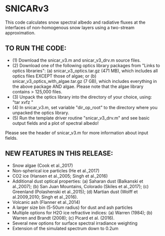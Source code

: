 # SNICARv3

This code calculates snow spectral albedo and radiative fluxes at the interfaces of non-homogenous snow layers using a two-stream approximation.

TO RUN THE CODE:
-----------------------------------------------------------------------
- (1) Download the snicar_v3.m and snicar_v3_drv.m source files.
- (2) Download one of the following optics library packages from "Links to optics libraries": (a) snicar_v3_optics.tar.gz (471 MB), which includes all optics files EXCEPT those of algae; or (b) snicar_v3_optics_with_algae.tar.gz (7 GB), which includes everything in the above package AND algae. Please note that the algae library contains > 125,000 files. 
- (3) Unpack the optics library into the directory of your choice, using: "tar xvfz <file>"
- (4) In snicar_v3.m, set variable "dir_op_root" to the directory where you unpacked the optics library.
- (5) Run the template driver routine "snicar_v3_drv.m" and see basic output fields and a plot of spectral albedo!

Please see the header of snicar_v3.m for more information about input fields.


NEW FEATURES IN THIS RELEASE:
--------------------------------------------------------------------
- Snow algae (Cook et al.,2017)
- Non-spherical ice particles (He et al.,2017)
- CO2 ice (Hansen et al.,2005; Singh et al.,2016)
- Additional dust optical properties: (a) Saharan dust (Balkanski et al.,2007); (b) San Juan Mountains, Colorado (Skiles et al.,2017); (c) Greenland (Polashenski et al.,2015); (d) Martian dust (Wolff et al.2009,2010; Singh et al.,2016).
- Volcanic ash (Flanner et al.,2014)
- A larger size bin (5-50um radius) for dust and ash particles
- Multiple options for H2O ice refractive indices: (a) Warren (1984); (b) Warren and Brandt (2008); (c) Picard et al. (2016).
- Several new options for surface spectral irradiance weighting
- Extension of the simulated spectrum down to 0.2um
